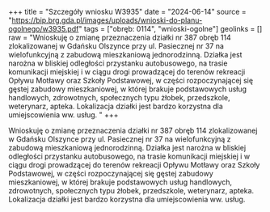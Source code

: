 +++
title = "Szczegóły wniosku W3935"
date = "2024-06-14"
source = "https://bip.brg.gda.pl/images/uploads/wnioski-do-planu-ogolnego/w3935.pdf"
tags = ["obręb: 0114", "wnioski-ogolne"]
geolinks = []
raw = "Wnioskuję o zmianę przeznaczenia działki nr 387 obręb 114 zlokalizowanej w Gdańsku Olszynce przy ul. Pasiecznej nr 37 na wielofunkcyjną z zabudową mieszkaniową jednorodzinną. Działka jest narożna w bliskiej odległości przystanku autobusowego, na trasie komunikacji miejskiej i w ciągu drogi prowadzącej do terenów rekreacji Opływu Motławy oraz Szkoły Podstawowej, w części rozpoczynającej się gęstej zabudowy mieszkaniowej, w której brakuje podstawowych usług handlowych, zdrowotnych, społecznych typu żłobek, przedszkole, weterynarz, apteka. Lokalizacja działki jest bardzo korzystna dla umiejscowienia ww. usług. "
+++

Wnioskuję o zmianę przeznaczenia działki nr 387 obręb 114 zlokalizowanej w Gdańsku Olszynce przy ul.
Pasiecznej nr 37 na wielofunkcyjną z zabudową mieszkaniową jednorodzinną. Działka jest narożna w bliskiej
odległości przystanku autobusowego, na trasie komunikacji miejskiej i w ciągu drogi prowadzącej do terenów
rekreacji Opływu Motławy oraz Szkoły Podstawowej, w części rozpoczynającej się gęstej zabudowy
mieszkaniowej, w której brakuje podstawowych usług handlowych, zdrowotnych, społecznych typu żłobek,
przedszkole, weterynarz, apteka. Lokalizacja działki jest bardzo korzystna dla umiejscowienia ww. usług.



